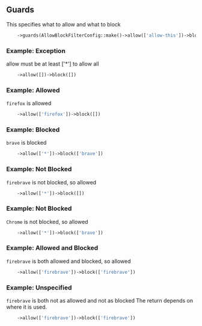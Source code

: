 ## Guards
This specifies what to allow and what to block

```php
    ->guards(AllowBlockFilterConfig::make()->allow(['allow-this'])->block(['block-this']));
```

### Example: Exception
allow must be at least ['*'] to allow all
```php
    ->allow([])->block([])
```

### Example: Allowed
```firefox``` is allowed
```php
    ->allow(['firefox'])->block([])
```

### Example: Blocked
```brave``` is blocked
```php
    ->allow(['*'])->block(['brave'])
```

### Example: Not Blocked
```firebrave``` is not blocked, so allowed
```php
    ->allow(['*'])->block([])
```

### Example: Not Blocked
```Chrome``` is not blocked, so allowed
```php
    ->allow(['*'])->block(['brave'])
```

### Example: Allowed and Blocked
```firebrave``` is both allowed and blocked, so allowed
```php
    ->allow(['firebrave'])->block(['firebrave'])
```

### Example: Unspecified
```firebrave``` is both not as allowed and not as blocked
The return depends on where it is used.

```php
    ->allow(['firebrave'])->block(['firebrave'])
```
